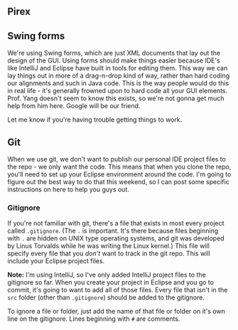 Pirex
-----

## Swing forms

We're using Swing forms, which are just XML documents that lay out the design of the GUI.
Using forms should make things easier because IDE's like IntelliJ and Eclipse have built in tools for editing them.
This way we can lay things out in more of a drag-n-drop kind of way, rather than hard coding our alignments and such in Java code.
This is the way people would do this in real life - it's generally frowned upon to hard code all your GUI elements.
Prof. Yang doesn't seem to know this exists, so we're not gonna get much help from him here. Google will be our friend.

Let me know if you're having trouble getting things to work.

## Git

When we use git, we don't want to publish our personal IDE project files to the repo - we only want the code.
This means that when you clone the repo, you'll need to set up your Eclipse environment around the code.
I'm going to figure out the best way to do that this weekend, so I can post some specific instructions on here to help you guys out.

### Gitignore

If you're not familiar with git, there's a file that exists in most every project called `.gitignore`.
(The `.` is important. It's there because files beginning with `.` are hidden on UNIX type operating systems,
and git was developed by Linus Torvalds while he was writing the Linux kernel.)
This file will specify every file that you _don't_ want to track in the git repo. This will include your Eclipse project files.

**Note:** I'm using IntelliJ, so I've only added IntelliJ project files to the gitignore so far.
When you create your project in Eclipse and you go to commit, it's going to want to add all of those files.
Every file that isn't in the `src` folder (other than `.gitignore`) should be added to the gitignore.

To ignore a file or folder, just add the name of that file or folder on it's own line on the gitignore.
Lines beginning with `#` are comments.

